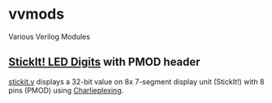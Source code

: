 # vvmods
Various Verilog Modules

## [StickIt! LED Digits](https://xess.com/manuals/StickIt-LedDigits-manual-v2_0.pdf) with PMOD header

[stickit.v](https://github.com/metebalci/vvmods/blob/main/stickit.v) displays a 32-bit value on 8x 7-segment display unit (StickIt!) with 8 pins (PMOD) using [Charlieplexing](https://en.wikipedia.org/wiki/Charlieplexing).
